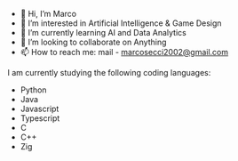 - 👋 Hi, I’m Marco
- 👀 I’m interested in Artificial Intelligence & Game Design
- 🌱 I’m currently learning AI and Data Analytics
- 💞️ I’m looking to collaborate on Anything
- 📫 How to reach me: mail - marcosecci2002@gmail.com

I am currently studying the following coding languages:
- Python
- Java
- Javascript
- Typescript
- C
- C++
- Zig

<!---
CecicOic/CecicOic is a ✨ special ✨ repository because its `README.md` (this file) appears on your GitHub profile.
You can click the Preview link to take a look at your changes.
--->
